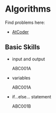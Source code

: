 # Algorithms
  Find problems here:
  - [AtCoder](https://github.com/xuelei7/mylibrary/tree/master/AtCoder)
## Basic Skills
- input and output

  ABC001A
  
- variables

  ABC001A

- if...else... statement

  ABC001B
